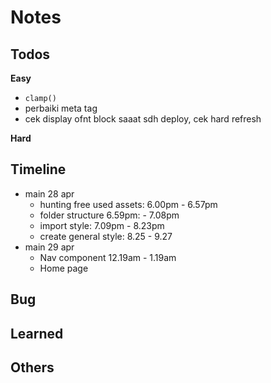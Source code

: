 # Notes

## Todos
**Easy**
- `clamp()`
- perbaiki meta tag
- cek display ofnt block saaat sdh deploy, cek hard refresh

**Hard**

## Timeline
- main 28 apr
  - hunting free used assets: 6.00pm - 6.57pm
  - folder structure 6.59pm: - 7.08pm
  - import style: 7.09pm - 8.23pm
  - create general style: 8.25 - 9.27
- main 29 apr
  - Nav component 12.19am - 1.19am
  - Home page

## Bug

## Learned

## Others

